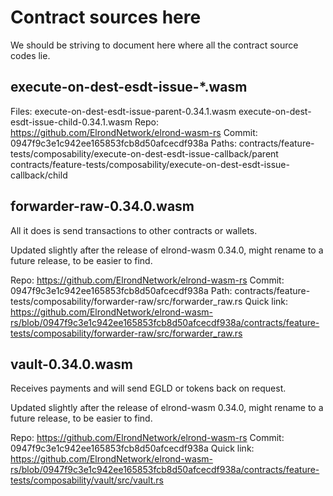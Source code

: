 # Contract sources here

We should be striving to document here where all the contract source codes lie.

## execute-on-dest-esdt-issue-*.wasm

Files:
    execute-on-dest-esdt-issue-parent-0.34.1.wasm
    execute-on-dest-esdt-issue-child-0.34.1.wasm
Repo: https://github.com/ElrondNetwork/elrond-wasm-rs
Commit: 0947f9c3e1c942ee165853fcb8d50afcecdf938a
Paths:
    contracts/feature-tests/composability/execute-on-dest-esdt-issue-callback/parent
    contracts/feature-tests/composability/execute-on-dest-esdt-issue-callback/child

## forwarder-raw-0.34.0.wasm

All it does is send transactions to other contracts or wallets.

Updated slightly after the release of elrond-wasm 0.34.0, might rename to a future release, to be easier to find.

Repo: https://github.com/ElrondNetwork/elrond-wasm-rs
Commit: 0947f9c3e1c942ee165853fcb8d50afcecdf938a
Path: contracts/feature-tests/composability/forwarder-raw/src/forwarder_raw.rs
Quick link: https://github.com/ElrondNetwork/elrond-wasm-rs/blob/0947f9c3e1c942ee165853fcb8d50afcecdf938a/contracts/feature-tests/composability/forwarder-raw/src/forwarder_raw.rs

## vault-0.34.0.wasm

Receives payments and will send EGLD or tokens back on request.

Updated slightly after the release of elrond-wasm 0.34.0, might rename to a future release, to be easier to find.

Repo: https://github.com/ElrondNetwork/elrond-wasm-rs
Commit: 0947f9c3e1c942ee165853fcb8d50afcecdf938a
Quick link: https://github.com/ElrondNetwork/elrond-wasm-rs/blob/0947f9c3e1c942ee165853fcb8d50afcecdf938a/contracts/feature-tests/composability/vault/src/vault.rs